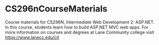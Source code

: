 # CS296nCourseMaterials
Course materials for CS296N, Intermediate Web Development 2: ASP.NET.
In this course, students learn how to build ASP.NET MVC web apps.
For more information on courses and degrees at Lane Community college visit https://www.lanecc.edu/cit
